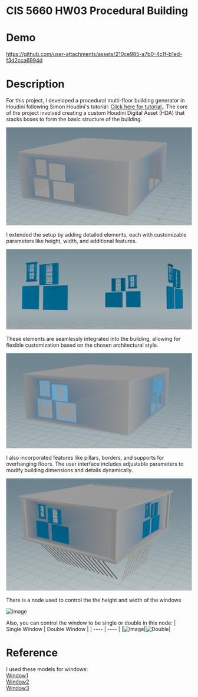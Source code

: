 # CIS 5660 HW03 Procedural Building

# Demo

https://github.com/user-attachments/assets/210ce985-a7b0-4c1f-b1ed-f3d2cca6994d

# Description

For this project, I developed a procedural multi-floor building generator in Houdini following Simon Houdini's tutorial: [Click here for tutorial.](https://www.youtube.com/watch?v=uIe97023sDk).
The core of the project involved creating a custom Houdini Digital Asset (HDA) that stacks boxes to form the basic structure of the building.

![image.png](image.png)

I extended the setup by adding detailed elements, each with customizable parameters like height, width, and additional features.

![image.png](image%201.png)

These elements are seamlessly integrated into the building, allowing for flexible customization based on the chosen architectural style.

![image.png](image%202.png)

I also incorporated features like pillars, borders, and supports for overhanging floors. The user interface includes adjustable parameters to modify building dimensions and details dynamically.

![image.png](image%203.png)

There is a node used to control the the height and width of the windows

![image](https://github.com/user-attachments/assets/046db32e-dca7-4c9d-b4f5-bd617876a702)

Also, you can control the window to be single or double in this node:
| Single Window | Double Window |
| ---- | ---- | 
|![image](https://github.com/user-attachments/assets/4565a571-4b7e-4906-ad9f-2419cebde230)|![Double](https://github.com/user-attachments/assets/086b6b66-1f74-46c3-ab1a-f942f542df4f)|

# Reference
I used these models for windows:  
[Window1](https://sketchfab.com/3d-models/window-e826c513779149d7ab3bde944647573f)  
[Window2](https://sketchfab.com/3d-models/residential-window-ae11104237314463a61251fd46ded4b4)  
[Window3](https://sketchfab.com/3d-models/picture-window-5c7987af188c4b7087003fd76385fade)  
